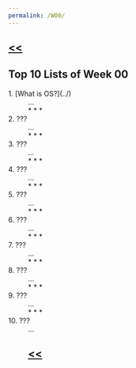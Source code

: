 ```yaml
---
permalink: /W00/
---
```

## [<<](../)

## Top 10 Lists of Week 00

<dl>
<dt>1. [What is OS?](../)</dt>
<dd>...<dd>
* * *
<dt>2. ???</dt>
<dd>...<dd>
* * *
<dt>3. ???</dt>
<dd>...<dd>
* * *
<dt>4. ???</dt>
<dd>...<dd>
* * *
<dt>5. ???</dt>
<dd>...<dd>
* * *
<dt>6. ???</dt>
<dd>...<dd>
* * *
<dt>7. ???</dt>
<dd>...<dd>
* * *
<dt>8. ???</dt>
<dd>...<dd>
* * *
<dt>9. ???</dt>
<dd>...<dd>
* * *
<dt>10. ???</dt>
<dd>...<dd>
<dl>

## [<<](../)
